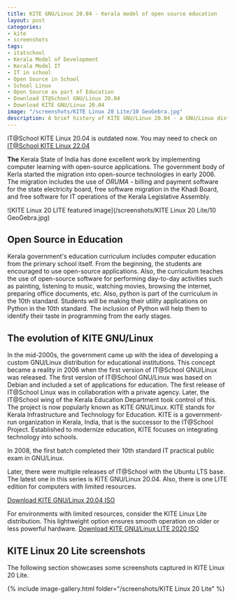 ```yaml
---
title: KITE GNU/Linux 20.04 - Kerala model of open source education
layout: post
categories:
- kite
- screenshots
tags:
- itatschool
- Kerala Model of Development
- Kerala Model IT
- IT in school
- Open Source in School
- School Linux
- Open Source as part of Education
- Download IT@School GNU/Linux 20.04
- Download KITE GNU/Linux 20.04
image: "/screenshots/KITE Linux 20 Lite/10 GeoGebra.jpg"
description: A brief history of KITE GNU/Linux 20.04 - a GNU/Linux distribution prepared for educational institutions by Government of Kerala. Download KITE GNU/Linux 20.04.
---
```


<div class="alert alert-warning">
IT@School KITE Linux 20.04 is outdated now. You may need to check on <a href="/kite-linux-2204-and-opensource-education/">IT@School KITE Linux 22.04</a>
</div>

**The** Kerala State of India has done excellent work by implementing computer learning with open-source applications. The government body of Kerla started the migration into open-source technologies in early 2006. The migration includes the use of *ORUMA* - billing and payment software for the state electricity board, free software migration in the Khadi Board, and free software for IT operations of the Kerala Legislative Assembly.

![KITE Linux 20 LITE featured image](/screenshots/KITE Linux 20 Lite/10 GeoGebra.jpg)

## Open Source in Education

Kerala government's education curriculum includes computer education from the primary school itself. From the beginning, the students are encouraged to use open-source applications. Also, the curriculum teaches the use of open-source software for performing day-to-day activities such as painting, listening to music, watching movies, browsing the internet, preparing office documents, etc. Also, python is part of the curriculum in the 10th standard. Students will be making their utility applications on Python in the 10th standard. The inclusion of Python will help them to identify their taste in programming from the early stages.

## The evolution of KITE GNU/Linux

In the mid-2000s, the government came up with the idea of developing a custom GNU/Linux distribution for educational institutions. This concept became a reality in 2006 when the first version of IT@School GNU/Linux was released. The first version of IT@School GNU/Linux was based on Debian and included a set of applications for education. The first release of IT@School Linux was in collaboration with a private agency. Later, the IT@School wing of the Kerala Education Department took control of this. The project is now popularly known as KITE GNU/Linux. KITE stands for Kerala Infrastructure and Technology for Education. KITE is a government-run organization in Kerala, India, that is the successor to the IT@School Project.  Established to modernize education, KITE focuses on integrating technology into schools. 

In 2008, the first batch completed their 10th standard IT practical public exam in GNU/Linux. 

Later, there were multiple releases of IT@School with the Ubuntu LTS base. The latest one in this series is KITE GNU/Linux 20.04. Also, there is one LITE edition for computers with limited resources.

<a href="https://kite.kerala.gov.in/KITE/downloads/KITE_GNU-Linux_20_04_1-3.iso" class="download">Download KITE GNU/Linux 20.04 ISO</a>

For environments with limited resources, consider the KITE Linux Lite distribution. This lightweight option ensures smooth operation on older or less powerful hardware.
<a href="https://kite.kerala.gov.in/KITE/downloads/KITE_GNU-Linux_Lite_2020.iso" class="download">Download KITE GNU/Linux LITE 2020 ISO</a>

## KITE Linux 20 Lite screenshots
The following section showcases some screenshots captured in KITE Linux 20 Lite.

{% include image-gallery.html folder="/screenshots/KITE Linux 20 Lite" %}